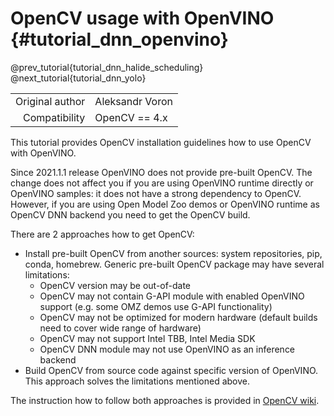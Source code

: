 OpenCV usage with OpenVINO {#tutorial_dnn_openvino}
=====================

@prev_tutorial{tutorial_dnn_halide_scheduling}
@next_tutorial{tutorial_dnn_yolo}

|    |    |
| -: | :- |
| Original author | Aleksandr Voron |
| Compatibility | OpenCV == 4.x |

This tutorial provides OpenCV installation guidelines how to use OpenCV with OpenVINO.

Since 2021.1.1 release OpenVINO does not provide pre-built OpenCV.
The change does not affect you if you are using OpenVINO runtime directly or OpenVINO samples: it does not have a strong dependency to OpenCV.
However, if you are using Open Model Zoo demos or OpenVINO runtime as OpenCV DNN backend you need to get the OpenCV build.

There are 2 approaches how to get OpenCV:

- Install pre-built OpenCV from another sources: system repositories, pip, conda, homebrew. Generic pre-built OpenCV package may have several limitations:
    - OpenCV version may be out-of-date
    - OpenCV may not contain G-API module with enabled OpenVINO support (e.g. some OMZ demos use G-API functionality)
    - OpenCV may not be optimized for modern hardware (default builds need to cover wide range of hardware)
    - OpenCV may not support Intel TBB, Intel Media SDK
    - OpenCV DNN module may not use OpenVINO as an inference backend
- Build OpenCV from source code against specific version of OpenVINO. This approach solves the limitations mentioned above.

The instruction how to follow both approaches is provided in [OpenCV wiki](https://github.com/opencv/opencv/wiki/BuildOpenCV4OpenVINO).
